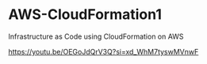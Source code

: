 # AWS-CloudFormation1
Infrastructure as Code using CloudFormation on AWS

https://youtu.be/OEGoJdQrV3Q?si=xd_WhM7tyswMVnwF

